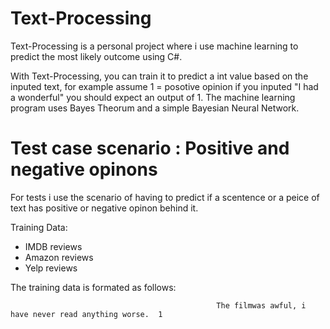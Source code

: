 # Text-Processing

Text-Processing is a personal project where i use machine learning to predict the most likely outcome using C#.

With Text-Processing, you can train it to predict a int value based on the inputed text, for example assume 1 = posotive opinion if you inputed "I had a wonderful" you should expect an output of 1. The machine learning program uses Bayes Theorum and a simple Bayesian Neural Network.

# Test case scenario : Positive and negative opinons
For tests i use the scenario of having to predict if a scentence or a peice of text has positive or negative opinon behind it.

Training Data:
  - IMDB reviews
  - Amazon reviews
  - Yelp reviews

The training data is formated as follows:
                                                  
                                                  The filmwas awful, i have never read anything worse.  1
